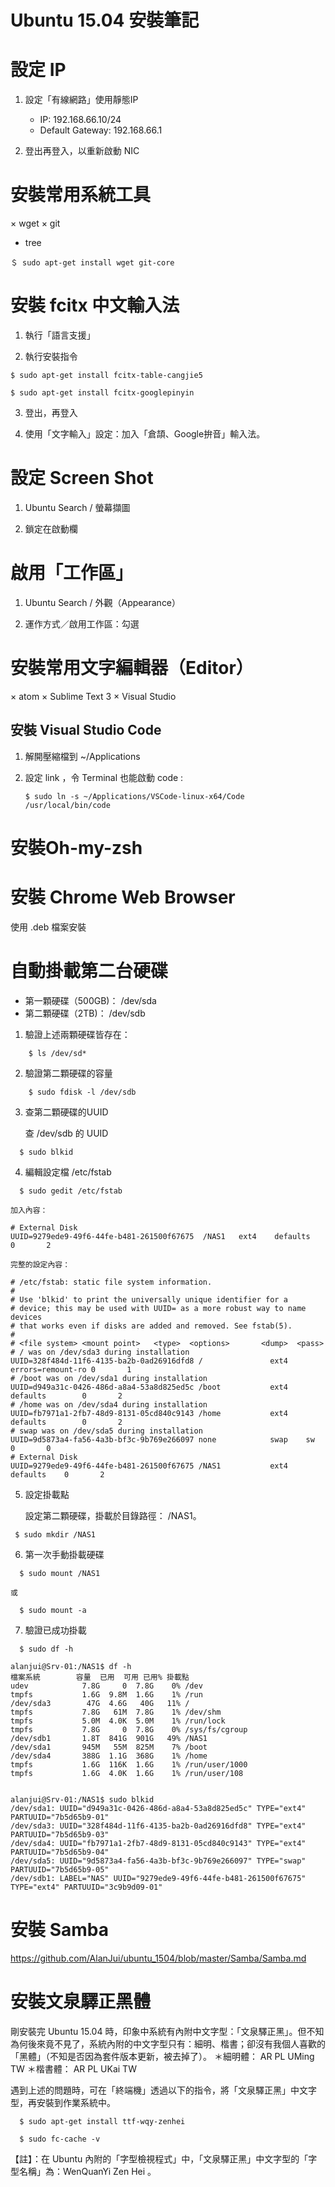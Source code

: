 Ubuntu 15.04 安裝筆記
=====================

# 設定 IP

  1. 設定「有線網路」使用靜態IP
      - IP: 192.168.66.10/24
      - Default Gateway: 192.168.66.1

  2. 登出再登入，以重新啟動 NIC


# 安裝常用系統工具

  × wget
  × git
  * tree

  ```
  ＄ sudo apt-get install wget git-core
  ```

# 安裝 fcitx 中文輸入法

  1. 執行「語言支援」

  2. 執行安裝指令

  ```
  $ sudo apt-get install fcitx-table-cangjie5

  $ sudo apt-get install fcitx-googlepinyin
  ```

  3. 登出，再登入

  4. 使用「文字輸入」設定：加入「倉頡、Google拚音」輸入法。

# 設定 Screen Shot

  1. Ubuntu Search / 螢幕擷圖

  2. 鎖定在啟動欄

# 啟用「工作區」

  1. Ubuntu Search / 外觀（Appearance）

  2. 運作方式／啟用工作區：勾選

# 安裝常用文字編輯器（Editor）

  × atom
  × Sublime Text 3
  × Visual Studio

## 安裝 Visual Studio Code

  1. 解開壓縮檔到 ~/Applications

  2. 設定 link ，令 Terminal 也能啟動 code :
      ```
      $ sudo ln -s ~/Applications/VSCode-linux-x64/Code /usr/local/bin/code
      ```

# 安裝Oh-my-zsh


# 安裝 Chrome Web Browser  

  使用 .deb 檔案安裝

# 自動掛載第二台硬碟

 - 第一顆硬碟（500GB)： /dev/sda
 - 第二顆硬碟（2TB)： /dev/sdb

 1. 驗證上述兩顆硬碟皆存在：
 
```
    $ ls /dev/sd*
```

 2. 驗證第二顆硬碟的容量
 
```
    $ sudo fdisk -l /dev/sdb
```

 3. 查第二顆硬碟的UUID

    查 /dev/sdb 的 UUID

```
  $ sudo blkid
```

 4. 編輯設定檔 /etc/fstab

```
  $ sudo gedit /etc/fstab
```

    加入內容：
 ```
 # External Disk
 UUID=9279ede9-49f6-44fe-b481-261500f67675	/NAS1   ext4    defaults		0		2
 ```
  
    完整的設定內容：
```
# /etc/fstab: static file system information.
#
# Use 'blkid' to print the universally unique identifier for a
# device; this may be used with UUID= as a more robust way to name devices
# that works even if disks are added and removed. See fstab(5).
#
# <file system> <mount point>   <type>  <options>       <dump>  <pass>
# / was on /dev/sda3 during installation
UUID=328f484d-11f6-4135-ba2b-0ad26916dfd8 /               ext4    errors=remount-ro 0       1
# /boot was on /dev/sda1 during installation
UUID=d949a31c-0426-486d-a8a4-53a8d825ed5c /boot           ext4    defaults        0       2
# /home was on /dev/sda4 during installation
UUID=fb7971a1-2fb7-48d9-8131-05cd840c9143 /home           ext4    defaults        0       2
# swap was on /dev/sda5 during installation
UUID=9d5873a4-fa56-4a3b-bf3c-9b769e266097 none            swap    sw              0       0
# External Disk
UUID=9279ede9-49f6-44fe-b481-261500f67675 /NAS1           ext4	  defaults	  0       2
 ```

 5. 設定掛載點
 
    設定第二顆硬碟，掛載於目錄路徑： /NAS1。
 
 ```
  $ sudo mkdir /NAS1
 ```   

 6. 第一次手動掛載硬碟

```
  $ sudo mount /NAS1
```

    或

```
  $ sudo mount -a
```

 7. 驗證已成功掛載
 
```
  $ sudo df -h
```

```
alanjui@Srv-01:/NAS1$ df -h
檔案系統        容量  已用  可用 已用% 掛載點
udev            7.8G     0  7.8G    0% /dev
tmpfs           1.6G  9.8M  1.6G    1% /run
/dev/sda3        47G  4.6G   40G   11% /
tmpfs           7.8G   61M  7.8G    1% /dev/shm
tmpfs           5.0M  4.0K  5.0M    1% /run/lock
tmpfs           7.8G     0  7.8G    0% /sys/fs/cgroup
/dev/sdb1       1.8T  841G  901G   49% /NAS1
/dev/sda1       945M   55M  825M    7% /boot
/dev/sda4       388G  1.1G  368G    1% /home
tmpfs           1.6G  116K  1.6G    1% /run/user/1000
tmpfs           1.6G  4.0K  1.6G    1% /run/user/108


alanjui@Srv-01:/NAS1$ sudo blkid
/dev/sda1: UUID="d949a31c-0426-486d-a8a4-53a8d825ed5c" TYPE="ext4" PARTUUID="7b5d65b9-01"
/dev/sda3: UUID="328f484d-11f6-4135-ba2b-0ad26916dfd8" TYPE="ext4" PARTUUID="7b5d65b9-03"
/dev/sda4: UUID="fb7971a1-2fb7-48d9-8131-05cd840c9143" TYPE="ext4" PARTUUID="7b5d65b9-04"
/dev/sda5: UUID="9d5873a4-fa56-4a3b-bf3c-9b769e266097" TYPE="swap" PARTUUID="7b5d65b9-05"
/dev/sdb1: LABEL="NAS" UUID="9279ede9-49f6-44fe-b481-261500f67675" TYPE="ext4" PARTUUID="3c9b9d09-01"

```


# 安裝 Samba

https://github.com/AlanJui/ubuntu_1504/blob/master/Samba/Samba.md

# 安裝文泉驛正黑體

剛安裝完 Ubuntu 15.04 時，印象中系統有內附中文字型：「文泉驛正黑」。但不知為何後來竟不見了，系統內附的中文字型只有：細明、楷書；卻沒有我個人喜歡的「黑體」（不知是否因為套件版本更新，被去掉了）。
  ＊細明體： AR PL UMing TW
  ＊楷書體： AR PL UKai TW

遇到上述的問題時，可在「終端機」透過以下的指令，將「文泉驛正黑」中文字型，再安裝到作業系統中。

```
  $ sudo apt-get install ttf-wqy-zenhei

  $ sudo fc-cache -v
```

【註】：在 Ubuntu 內附的「字型檢視程式」中，「文泉驛正黑」中文字型的「字型名稱」為：WenQuanYi Zen Hei 。﻿
